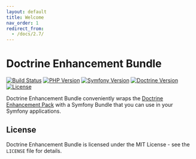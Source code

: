 ```yaml
---
layout: default
title: Welcome
nav_order: 1
redirect_from:
  - /docs/2.7/
---
```


# Doctrine Enhancement Bundle

[![Build Status](https://travis-ci.com/darkwebdesign/doctrine-enhancement-bundle.svg?branch=2.7)](https://travis-ci.com/darkwebdesign/doctrine-enhancement-bundle?branch=2.7)
[![PHP Version](https://img.shields.io/badge/php-7.1%2B-777BB3.svg)](https://php.net/)
[![Symfony Version](https://img.shields.io/badge/symfony-4.0%2B-93C74B.svg)](https://symfony.com/)
[![Doctrine Version](https://img.shields.io/badge/doctrine-2.7-2E6BC8.svg)](http://www.doctrine-project.org/)
[![License](https://poser.pugx.org/darkwebdesign/doctrine-enhancement-bundle/license?format=flat)](https://packagist.org/packages/darkwebdesign/doctrine-enhancement-bundle)

Doctrine Enhancement Bundle conveniently wraps the [Doctrine Enhancement Pack](https://darkwebdesign.github.io/doctrine-enhancement-pack/docs/2.7) with a Symfony Bundle that you can use
in your Symfony applications.

## License

Doctrine Enhancement Bundle is licensed under the MIT License - see the `LICENSE` file for details.
